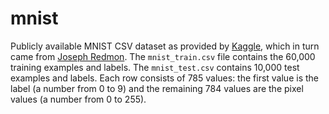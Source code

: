 # mnist

Publicly available MNIST CSV dataset as provided by [Kaggle], which in turn came
from [Joseph Redmon]. The `mnist_train.csv` file contains the 60,000 training
examples and labels. The `mnist_test.csv` contains 10,000 test examples and
labels. Each row consists of 785 values: the first value is the label (a number
from 0 to 9) and the remaining 784 values are the pixel values (a number from 0
to 255).

[Kaggle]: https://www.kaggle.com/datasets/oddrationale/mnist-in-csv
[Joseph Redmon]: https://pjreddie.com/projects/mnist-in-csv
